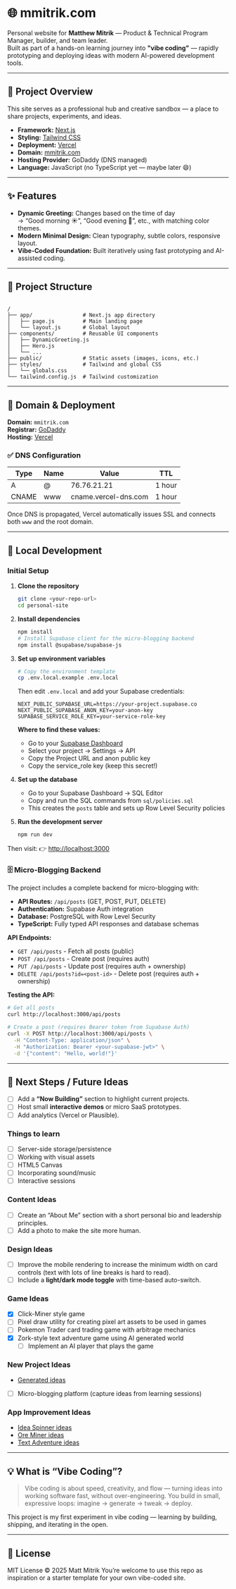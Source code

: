 
# 🌐 mmitrik.com

Personal website for **Matthew Mitrik** — Product & Technical Program Manager, builder, and team leader.  
Built as part of a hands-on learning journey into **"vibe coding"** — rapidly prototyping and deploying ideas with modern AI-powered development tools.

---

## 🚀 Project Overview

This site serves as a professional hub and creative sandbox — a place to share projects, experiments, and ideas.

- **Framework:** [Next.js](https://nextjs.org/)
- **Styling:** [Tailwind CSS](https://tailwindcss.com/)
- **Deployment:** [Vercel](https://vercel.com/)
- **Domain:** [mmitrik.com](https://mmitrik.com)
- **Hosting Provider:** GoDaddy (DNS managed)
- **Language:** JavaScript (no TypeScript yet — maybe later 😄)

---

## ✨ Features

- **Dynamic Greeting:** Changes based on the time of day  
  → “Good morning ☀️”, “Good evening 🌇”, etc., with matching color themes.  
- **Modern Minimal Design:** Clean typography, subtle colors, responsive layout.  
- **Vibe-Coded Foundation:** Built iteratively using fast prototyping and AI-assisted coding.

---

## 🧱 Project Structure

```

/
├── app/                # Next.js app directory
│   ├── page.js         # Main landing page
│   └── layout.js       # Global layout
├── components/         # Reusable UI components
│   ├── DynamicGreeting.js
│   ├── Hero.js
│   └── ...
├── public/             # Static assets (images, icons, etc.)
├── styles/             # Tailwind and global CSS
│   └── globals.css
└── tailwind.config.js  # Tailwind customization

````

---

## 🧭 Domain & Deployment

**Domain:** `mmitrik.com`  
**Registrar:** [GoDaddy](https://www.godaddy.com)  
**Hosting:** [Vercel](https://vercel.com)

### ✅ DNS Configuration

| Type | Name | Value | TTL |
|------|------|--------|-----|
| A | @ | 76.76.21.21 | 1 hour |
| CNAME | www | cname.vercel-dns.com | 1 hour |

Once DNS is propagated, Vercel automatically issues SSL and connects both `www` and the root domain.

---

## 🧰 Local Development

### Initial Setup

1. **Clone the repository**
   ```bash
   git clone <your-repo-url>
   cd personal-site
   ```

2. **Install dependencies**
   ```bash
   npm install
   # Install Supabase client for the micro-blogging backend
   npm install @supabase/supabase-js
   ```

3. **Set up environment variables**
   ```bash
   # Copy the environment template
   cp .env.local.example .env.local
   ```
   
   Then edit `.env.local` and add your Supabase credentials:
   ```env
   NEXT_PUBLIC_SUPABASE_URL=https://your-project.supabase.co
   NEXT_PUBLIC_SUPABASE_ANON_KEY=your-anon-key
   SUPABASE_SERVICE_ROLE_KEY=your-service-role-key
   ```
   
   **Where to find these values:**
   - Go to your [Supabase Dashboard](https://app.supabase.com)
   - Select your project → Settings → API
   - Copy the Project URL and anon public key
   - Copy the service_role key (keep this secret!)

4. **Set up the database**
   - Go to your Supabase Dashboard → SQL Editor
   - Copy and run the SQL commands from `sql/policies.sql`
   - This creates the `posts` table and sets up Row Level Security policies

5. **Run the development server**
   ```bash
   npm run dev
   ```

Then visit:
👉 [http://localhost:3000](http://localhost:3000)

### 🗄️ Micro-Blogging Backend

The project includes a complete backend for micro-blogging with:

- **API Routes:** `/api/posts` (GET, POST, PUT, DELETE)
- **Authentication:** Supabase Auth integration
- **Database:** PostgreSQL with Row Level Security
- **TypeScript:** Fully typed API responses and database schemas

**API Endpoints:**
- `GET /api/posts` - Fetch all posts (public)
- `POST /api/posts` - Create post (requires auth)
- `PUT /api/posts` - Update post (requires auth + ownership)
- `DELETE /api/posts?id=<post-id>` - Delete post (requires auth + ownership)

**Testing the API:**
```bash
# Get all posts
curl http://localhost:3000/api/posts

# Create a post (requires Bearer token from Supabase Auth)
curl -X POST http://localhost:3000/api/posts \
  -H "Content-Type: application/json" \
  -H "Authorization: Bearer <your-supabase-jwt>" \
  -d '{"content": "Hello, world!"}'
```

---

## 🧠 Next Steps / Future Ideas

- [ ] Add a **“Now Building”** section to highlight current projects.
- [ ] Host small **interactive demos** or micro SaaS prototypes.
- [ ] Add analytics (Vercel or Plausible).

### Things to learn
- [ ] Server-side storage/persistence
- [ ] Working with visual assets
- [ ] HTML5 Canvas
- [ ] Incorporating sound/music
- [ ] Interactive sessions

### Content Ideas
- [ ] Create an “About Me” section with a short personal bio and leadership principles.
- [ ] Add a photo to make the site more human.

### Design Ideas
- [ ] Improve the mobile rendering to increase the minimum width on card controls (text with lots of line breaks is hard to read).
- [ ] Include a **light/dark mode toggle** with time-based auto-switch.

### Game Ideas
- [x] Click-Miner style game 
- [ ] Pixel draw utility for creating pixel art assets to be used in games
- [ ] Pokemon Trader card trading game with arbitrage mechanics
- [x] Zork-style text adventure game using AI generated world
    - [ ] Implement an AI player that plays the game

### New Project Ideas
- [Generated ideas](ideas/ideas.md)
- [ ] Micro-blogging platform (capture ideas from learning sessions)

### App Improvement Ideas
- [Idea Spinner ideas](src/app/apps/idea-spinner/readme.md)
- [Ore Miner ideas](src/app/apps/ore-miner/readme.md)
- [Text Adventure ideas](/src/app/apps/text-adventure/readme.md)

---

## 💡 What is “Vibe Coding”?

> Vibe coding is about speed, creativity, and flow — turning ideas into working software fast, without over-engineering.
> You build in small, expressive loops: imagine → generate → tweak → deploy.

This project is my first experiment in vibe coding — learning by building, shipping, and iterating in the open.

---

## 🪪 License

MIT License © 2025 Matt Mitrik
You’re welcome to use this repo as inspiration or a starter template for your own vibe-coded site.